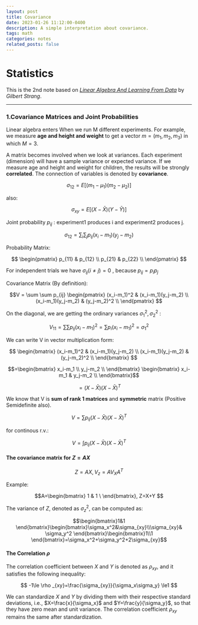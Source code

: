 ```yaml
---
layout: post
title: Covariance
date: 2023-01-26 11:12:00-0400
description: A simple interpretation about covariance.
tags: math
categories: notes
related_posts: false
---
```

# Statistics

This is the 2nd note based on  *[Linear Algebra And Learning From Data](https://math.mit.edu/~gs/learningfromdata/)* by *Gilbert Strang*.

---

### 1.Covariance Matrices and Joint Probabilities  
Linear algebra enters When we run M different experiments. For example, we measure **age and height and weight** to get a vector $m=(m_1,m_2,m_3)$ in which $M=3$.  

A matrix becomes involved when we look at variances. Each experiment (dimension) will have a sample variance or expected variance.  If we measure age and height and weight for children, the results will be strongly **correlated**. The connection of variables is denoted by **covariance**.   

$$\sigma_{12}=E[(m_1-\mu_1)(m_2-\mu_2)]$$

also:

$$\sigma_{xy}=E[(X-\bar X)(Y-\bar Y)]$$

Joint probability $p_{ij}$ : experiment1 produces i and experiment2 produces j.  

$$
\sigma_{12}=\sum_{i}\sum_{j}p_{ij}(x_i-m_1)(y_j-m_2)
$$  

Probability Matrix:  

$$
\begin{pmatrix}
	p_{11} & p_{12}  \\
	p_{21} & p_{22}  \\
\end{pmatrix}
$$  

For independent trials we have $\sigma_{ij}(i\ne j) = 0$ , because $p_{ij}=p_ip_j$  

Covariance Matrix (By definition):  

$$V = \sum \sum p_{ij}
\begin{pmatrix}
	(x_i-m_1)^2 & (x_i-m_1)(y_j-m_2)  \\
	(x_i-m_1)(y_j-m_2) & (y_j-m_2)^2  \\
\end{pmatrix}
$$  

On the diagonal, we are getting the ordinary variances $\sigma_1^2, \sigma_2^2$ :  

$$
V_{11} = \sum\sum  p_{ij}	(x_i-m_1)^2=\sum p_i	(x_i-m_1)^2=\sigma_{1}^2
$$  

We can write V in vector multiplication form:  

$$
\begin{bmatrix}
	(x_i-m_1)^2 & (x_i-m_1)(y_j-m_2)  \\
	(x_i-m_1)(y_j-m_2) & (y_j-m_2)^2  \\
\end{bmatrix}
$$

$$=\begin{bmatrix}
	x_i-m_1 \\
	y_j-m_2   \\
\end{bmatrix} \begin{bmatrix}
	x_i-m_1 & y_j-m_2  \\
\end{bmatrix}$$  

$$=(X-\bar X)(X-\bar X)^T$$

We know that V is **sum of rank 1 matrices** and **symmetric** matrix (Positive Semidefinite also).  

$$
V=\sum p_{ij}(X-\bar X)(X-\bar X)^T
$$

for continous r.v.:  

$$
V=\int p_{ij}(X-\bar X)(X-\bar X)^T
$$  

#### The covariance matrix for $Z=AX$  

$$
Z=AX, V_z=AV_XA^T
$$ 

Example:  

$$A=\begin{bmatrix}
1 & 1 \
\end{bmatrix}, Z=X+Y
$$

The variance of $Z$, denoted as $\sigma_z^2$, can be computed as:

$$\begin{bmatrix}1&1 \end{bmatrix}\begin{bmatrix}\sigma_x^2&\sigma_{xy}\\\sigma_{xy}& \sigma_y^2 \end{bmatrix}\begin{bmatrix}1\\1 \end{bmatrix}=\sigma_x^2+\sigma_y^2+2\sigma_{xy}$$

#### The Correlation $\rho$
The correlation coefficient between $X$ and $Y$ is denoted as $\rho_{xy}$, and it satisfies the following inequality:

$$
-1\le \rho _{xy}=\frac{\sigma_{xy}}{\sigma_x\sigma_y} \le1
$$

We can standardize $X$ and $Y$ by dividing them with their respective standard deviations, i.e., $X=\frac{x}{\sigma_x}$ and $Y=\frac{y}{\sigma_y}$, so that they have zero mean and unit variance. The correlation coefficient $\rho_{xy}$ remains the same after standardization.
